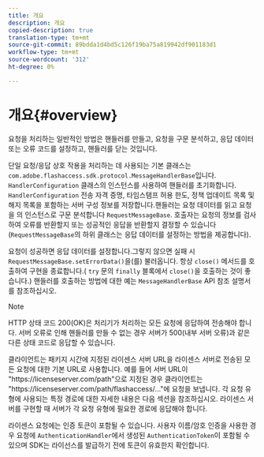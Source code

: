 ```yaml
---
title: 개요
description: 개요
copied-description: true
translation-type: tm+mt
source-git-commit: 89bdda1d4bd5c126f19ba75a819942df901183d1
workflow-type: tm+mt
source-wordcount: '312'
ht-degree: 0%

---
```



# 개요{#overview}

요청을 처리하는 일반적인 방법은 핸들러를 만들고, 요청을 구문 분석하고, 응답 데이터 또는 오류 코드를 설정하고, 핸들러를 닫는 것입니다.

단일 요청/응답 상호 작용을 처리하는 데 사용되는 기본 클래스는 `com.adobe.flashaccess.sdk.protocol.MessageHandlerBase`입니다. `HandlerConfiguration` 클래스의 인스턴스를 사용하여 핸들러를 초기화합니다. `HandlerConfiguration` 전송 자격 증명, 타임스탬프 허용 한도, 정책 업데이트 목록 및 해지 목록을 포함하는 서버 구성 정보를 저장합니다.핸들러는 요청 데이터를 읽고 요청을 의 인스턴스로 구문 분석합니다 `RequestMessageBase`. 호출자는 요청의 정보를 검사하여 오류를 반환할지 또는 성공적인 응답을 반환할지 결정할 수 있습니다(`RequestMessageBase`의 하위 클래스는 응답 데이터를 설정하는 방법을 제공합니다).

요청이 성공하면 응답 데이터를 설정합니다.그렇지 않으면 실패 시 `RequestMessageBase.setErrorData()`을(를) 불러옵니다. 항상 `close()` 메서드를 호출하여 구현을 종료합니다.( `try` 문의 `finally` 블록에서 `close()`을 호출하는 것이 좋습니다.) 핸들러를 호출하는 방법에 대한 예는 `MessageHandlerBase` API 참조 설명서를 참조하십시오.

>[!NOTE]
>
>HTTP 상태 코드 200(OK)은 처리기가 처리하는 모든 요청에 응답하여 전송해야 합니다. 서버 오류로 인해 핸들러를 만들 수 없는 경우 서버가 500(내부 서버 오류)과 같은 다른 상태 코드로 응답할 수 있습니다.

클라이언트는 패키지 시간에 지정된 라이센스 서버 URL을 라이센스 서버로 전송된 모든 요청에 대한 기본 URL로 사용합니다. 예를 들어 서버 URL이 &quot;ht<span></span>tps://licenseserver.com/path&quot;으로 지정된 경우 클라이언트는 &quot;ht<span></span>tps://licenseserver.com/path/flashaccess/...&quot;에 요청을 보냅니다. 각 요청 유형에 사용되는 특정 경로에 대한 자세한 내용은 다음 섹션을 참조하십시오. 라이센스 서버를 구현할 때 서버가 각 요청 유형에 필요한 경로에 응답해야 합니다.

라이센스 요청에는 인증 토큰이 포함될 수 있습니다. 사용자 이름/암호 인증을 사용한 경우 요청에 `AuthenticationHandler`에서 생성된 `AuthenticationToken`이 포함될 수 있으며 SDK는 라이선스를 발급하기 전에 토큰이 유효한지 확인합니다.
